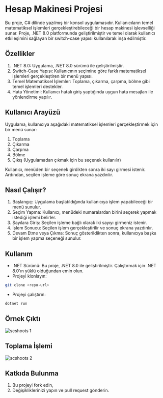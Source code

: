 # Hesap Makinesi Projesi

Bu proje, C# dilinde yazılmış bir konsol uygulamasıdır. Kullanıcıların temel matematiksel işlemleri gerçekleştirebileceği bir hesap makinesi işlevselliği sunar. Proje, .NET 8.0 platformunda geliştirilmiştir ve temel olarak kullanıcı etkileşimini sağlayan bir switch-case yapısı kullanılarak inşa edilmiştir.

## Özellikler

1) .NET 8.0: Uygulama, .NET 8.0 sürümü ile geliştirilmiştir.
2) Switch-Case Yapısı: Kullanıcının seçimine göre farklı matematiksel işlemleri gerçekleştiren bir menü yapısı.
3) Temel Matematiksel İşlemler: Toplama, çıkarma, çarpma, bölme gibi temel işlemleri destekler.
4) Hata Yönetimi: Kullanıcı hatalı giriş yaptığında uygun hata mesajları ile yönlendirme yapılır.

## Kullanıcı Arayüzü

Uygulama, kullanıcıya aşağıdaki matematiksel işlemleri gerçekleştirmek için bir menü sunar:

1) Toplama
2) Çıkarma
3) Çarpma
4) Bölme
5) Çıkış (Uygulamadan çıkmak için bu seçenek kullanılır)

Kullanıcı, menüden bir seçenek girdikten sonra iki sayı girmesi istenir. Ardından, seçilen işleme göre sonuç ekrana yazdırılır.

## Nasıl Çalışır? 

1) Başlangıç: Uygulama başlatıldığında kullanıcıya işlem yapabileceği bir menü sunulur.
2) Seçim Yapma: Kullanıcı, menüdeki numaralardan birini seçerek yapmak istediği işlemi belirler.
3) Sayılara Giriş: Seçilen işleme bağlı olarak iki sayıyı girmeniz istenir.
4) İşlem Sonucu: Seçilen işlem gerçekleştirilir ve sonuç ekrana yazdırılır.
5) Devam Etme veya Çıkma: Sonuç gösterildikten sonra, kullanıcıya başka bir işlem yapma seçeneği sunulur.

## Kullanım

- .NET Sürümü: Bu proje, .NET 8.0 ile geliştirilmiştir. Çalıştırmak için .NET 8.0'ın yüklü olduğundan emin olun.
- Projeyi klonlayın:
````bash
git clone <repo-url>
````
- Projeyi çalıştırın:
````bash
dotnet run
````

## Örnek Çıktı

![scshoots 1](https://github.com/user-attachments/assets/ed655612-5e60-4a68-81ff-11782028b028)

## Toplama İşlemi 

![scshoots 2](https://github.com/user-attachments/assets/5722462f-c35e-414d-93f2-fba5acbc6155)

## Katkıda Bulunma

1) Bu projeyi fork edin,
2) Değişikliklerinizi yapın ve pull request gönderin.



